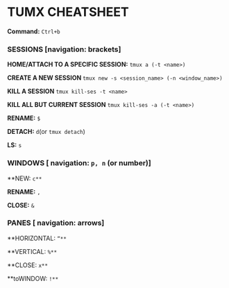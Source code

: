 # TUMX CHEATSHEET

**Command:** `Ctrl+b`

### **SESSIONS [navigation: brackets]**

**HOME/ATTACH TO A SPECIFIC SESSION:** `tmux a (-t <name>)` 

**CREATE A NEW SESSION <VIRTUAL TERMINAL>** `tmux new -s <session_name> (-n <window_name>)`

**KILL A SESSION** `tmux kill-ses -t <name>`

**KILL ALL BUT CURRENT SESSION** `tmux kill-ses -a (-t <name>)`





**RENAME:** `$`

**DETACH:** `d`(or `tmux detach`)

**LS:** `s`

### **WINDOWS [ navigation: `p, n` (or number)]** 

**NEW: `c**`

**RENAME:** `,`

**CLOSE:** `&`

### **PANES [ navigation: arrows]** 

**HORIZONTAL: `“**`

**VERTICAL: `%**`

**CLOSE: `x**`

**toWINDOW: `!**`


